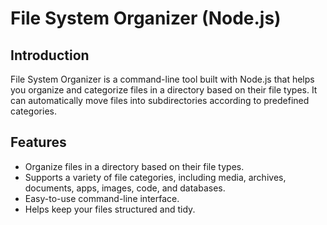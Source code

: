 # File System Organizer (Node.js)

## Introduction

File System Organizer is a command-line tool built with Node.js that helps you organize and categorize files in a directory based on their file types. It can automatically move files into subdirectories according to predefined categories.

## Features

- Organize files in a directory based on their file types.
- Supports a variety of file categories, including media, archives, documents, apps, images, code, and databases.
- Easy-to-use command-line interface.
- Helps keep your files structured and tidy.


